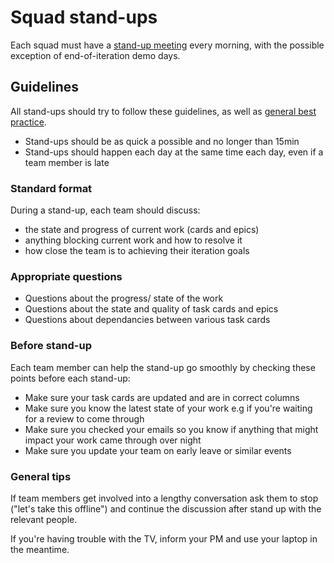 # Squad stand-ups

Each squad must have a [stand-up meeting](https://en.wikipedia.org/wiki/Stand-up_meeting) every morning, with the possible exception of end-of-iteration demo days.

## Guidelines

All stand-ups should try to follow these guidelines, as well as [general best practice](https://martinfowler.com/articles/itsNotJustStandingUp.html).

- Stand-ups should be as quick a possible and no longer than 15min
- Stand-ups should happen each day at the same time each day, even if a team member is late

### Standard format

During a stand-up, each team should discuss:

- the state and progress of current work (cards and epics)
- anything blocking current work and how to resolve it
- how close the team is to achieving their iteration goals

### Appropriate questions

- Questions about the progress/ state of the work
- Questions about the state and quality of task cards and epics
- Questions about dependancies between various task cards

### Before stand-up

Each team member can help the stand-up go smoothly by checking these points before each stand-up:

- Make sure your task cards are updated and are in correct columns
- Make sure you know the latest state of your work e.g if you're waiting for a review to come through
- Make sure you checked your emails so you know if anything that might impact your work came through over night
- Make sure you update your team on early leave or similar events

### General tips

If team members get involved into a lengthy conversation ask them to stop ("let's take this offline") and continue the discussion after stand up with the relevant people.

If you're having trouble with the TV, inform your PM and use your laptop in the meantime.

